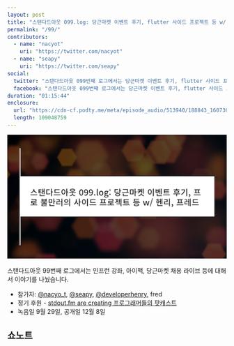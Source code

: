```yaml
---
layout: post
title: "스탠다드아웃 099.log: 당근마켓 이벤트 후기, flutter 사이드 프로젝트 등 w/ 헨리, 프레드"
permalink: "/99/"
contributors: 
  - name: "nacyot"
    uri: "https://twitter.com/nacyot"
  - name: "seapy"
    uri: "https://twitter.com/seapy"
social:
  twitter: "스탠다드아웃 099번째 로그에서는 당근마켓 이벤트 후기, flutter 사이드 프로젝트 등에 대해 헨리, 프레드와 함께 이야기를 나누었습니다."
  facebook: "스탠다드아웃 099번째 로그에서는 당근마켓 이벤트 후기, flutter 사이드 프로젝트 등에 대해 헨리, 프레드와 함께 이야기를 나누었습니다."
duration: "01:15:44"
enclosure:
  url: "https://cdn-cf.podty.me/meta/episode_audio/513940/188843_1607307967573.mp3"
  length: 109048759
---
```


![](https://github.com/44bits/stdout.fm/raw/master/_posts/images/stdout-099-log.png)

스탠다드아웃 99번째 로그에서는 인프런 강좌, 아이맥, 당근마켓 채용 라이브 등에 대해서 이야기를 나눴습니다.

* 참가자: [@nacyo_t][nac], [@seapy][sea], [@developerhenry][dev], fred
* 정기 후원 - [stdout.fm are creating 프로그래머들의 팟캐스트](https://www.patreon.com/stdoutfm)
* 녹음일 9월 29일, 공개일 12월 8일

[sea]: https://twitter.com/seapy
[nac]: https://twitter.com/nacyo_t
[dev]: https://twitter.com/developerhenry


## 쇼노트
